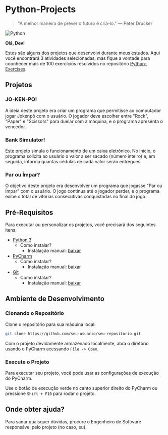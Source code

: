 # Python-Projects

> "A melhor maneira de prever o futuro é criá-lo." — Peter Drucker

![Python](https://badgen.net/badge/Python/3.8/blue?scale=1.2)

**Olá, Dev!**

Estes são alguns dos projetos que desenvolvi durante meus estudos. Aqui você encontrará 3 atividades selecionadas, mas fique a vontade para coonhecer mais de 100 exercícios resolvidos no repositório [Python-Exercises](https://github.com/noahbarrosurban/Python-Exercises).

## Projetos

### JO-KEN-PO!

A ideia deste projeto era criar um programa que permitisse ao computador jogar Jokenpô com o usuário. O jogador deve escolher entre "Rock", "Paper" e "Scissors" para duelar com a máquina, e o programa apresenta o vencedor.

### Bank Simulator!

Este projeto simula o funcionamento de um caixa eletrônico. No início, o programa solicita ao usuário o valor a ser sacado (número inteiro) e, em seguida, informa quantas cédulas de cada valor serão entregues.

### Par ou Ímpar?

O objetivo deste projeto era desenvolver um programa que jogasse "Par ou Ímpar" com o usuário. O jogo continua até o jogador perder, e o programa exibe o total de vitórias consecutivas conquistadas no final do jogo.

## Pré-Requisitos

Para executar ou personalizar os projetos, você precisará dos seguintes itens:

- [Python 3](https://www.python.org/downloads/)
    - Como instalar?
        - Instalação manual: [baixar](https://www.python.org/downloads/)
- [PyCharm](https://www.jetbrains.com/pycharm/download/)
    - Como instalar?
        - Instalação manual: [baixar](https://www.jetbrains.com/pycharm/download/)
- [Git](https://git-scm.com/)
    - Como instalar?
        - Instalação manual: [baixar](https://git-scm.com/downloads)
          
## Ambiente de Desenvolvimento

### Clonando o Repositório

Clone o repositório para sua máquina local:

```bash
git clone https://github.com/seu-usuario/seu-repositorio.git
```
Com o projeto devidamente armazenado localmente, abra o diretório usando o PyCharm acessando `File -> Open`.

### Execute o Projeto

Para executar seu projeto, você pode usar as configurações de execução do PyCharm.

Use o botão de execução verde no canto superior direito do PyCharm ou pressione `Shift + F10` para rodar o projeto.

## Onde obter ajuda?

Para sanar quaisquer dúvidas, procure o Engenheiro de Software responsável pelo projeto (no caso, eu).
